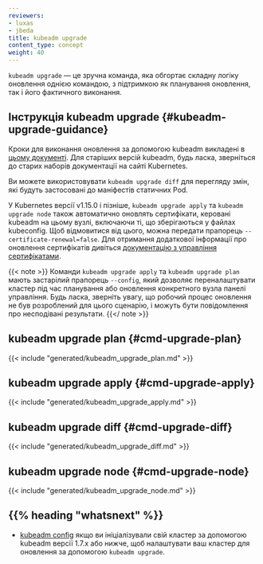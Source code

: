 ```yaml
---
reviewers:
- luxas
- jbeda
title: kubeadm upgrade
content_type: concept
weight: 40
---
```


<!-- overview -->

`kubeadm upgrade` — це зручна команда, яка обгортає складну логіку оновлення однією командою, з підтримкою як планування оновлення, так і його фактичного виконання.

<!-- body -->

## Інструкція kubeadm upgrade {#kubeadm-upgrade-guidance}

Кроки для виконання оновлення за допомогою kubeadm викладені в [цьому документі](/uk/docs/tasks/administer-cluster/kubeadm/kubeadm-upgrade/). Для старіших версій kubeadm, будь ласка, зверніться до старих наборів документації на сайті Kubernetes.

Ви можете використовувати `kubeadm upgrade diff` для перегляду змін, які будуть застосовані до маніфестів статичних Pod.

У Kubernetes версії v1.15.0 і пізніше, `kubeadm upgrade apply` та `kubeadm upgrade node` також автоматично оновлять сертифікати, керовані kubeadm на цьому вузлі, включаючи ті, що зберігаються у файлах kubeconfig. Щоб відмовитися від цього, можна передати прапорець `--certificate-renewal=false`. Для отримання додаткової інформації про оновлення сертифікатів дивіться [документацію з управління сертифікатами](/uk/docs/tasks/administer-cluster/kubeadm/kubeadm-certs).

{{< note >}}
Команди `kubeadm upgrade apply` та `kubeadm upgrade plan` мають застарілий прапорець `--config`, який дозволяє переналаштувати кластер під час планування або оновлення конкретного вузла панелі управління. Будь ласка, зверніть увагу, що робочий процес оновлення не був розроблений для цього сценарію, і можуть бути повідомлення про несподівані результати.
{{</ note >}}

## kubeadm upgrade plan {#cmd-upgrade-plan}

{{< include "generated/kubeadm_upgrade_plan.md" >}}

## kubeadm upgrade apply {#cmd-upgrade-apply}

{{< include "generated/kubeadm_upgrade_apply.md" >}}

## kubeadm upgrade diff {#cmd-upgrade-diff}

{{< include "generated/kubeadm_upgrade_diff.md" >}}

## kubeadm upgrade node {#cmd-upgrade-node}

{{< include "generated/kubeadm_upgrade_node.md" >}}

## {{% heading "whatsnext" %}}

* [kubeadm config](/uk/docs/reference/setup-tools/kubeadm/kubeadm-config/) якщо ви ініціалізували свій кластер за допомогою kubeadm версії 1.7.x або нижче, щоб налаштувати ваш кластер для оновлення за допомогою `kubeadm upgrade`.
